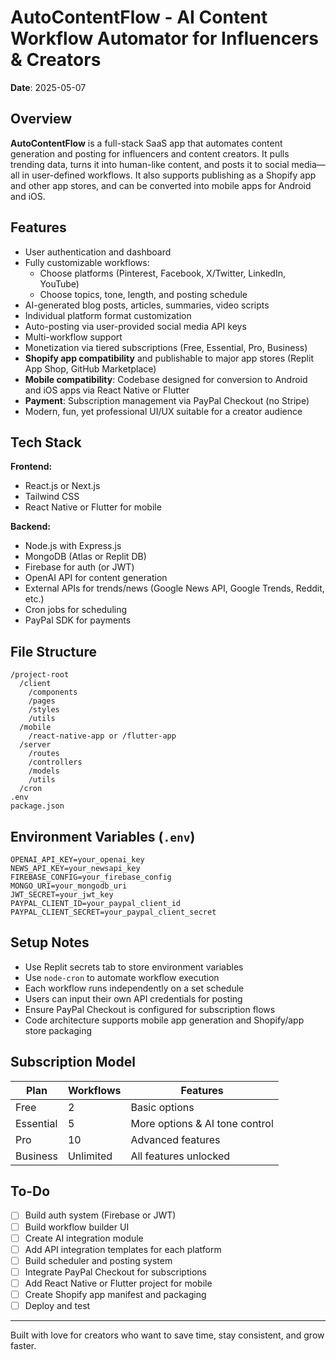 # AutoContentFlow - AI Content Workflow Automator for Influencers & Creators

**Date**: 2025-05-07

## Overview

**AutoContentFlow** is a full-stack SaaS app that automates content generation and posting for influencers and content creators. It pulls trending data, turns it into human-like content, and posts it to social media—all in user-defined workflows. It also supports publishing as a Shopify app and other app stores, and can be converted into mobile apps for Android and iOS.

## Features

- User authentication and dashboard
- Fully customizable workflows:
  - Choose platforms (Pinterest, Facebook, X/Twitter, LinkedIn, YouTube)
  - Choose topics, tone, length, and posting schedule
- AI-generated blog posts, articles, summaries, video scripts
- Individual platform format customization
- Auto-posting via user-provided social media API keys
- Multi-workflow support
- Monetization via tiered subscriptions (Free, Essential, Pro, Business)
- **Shopify app compatibility** and publishable to major app stores (Replit App Shop, GitHub Marketplace)
- **Mobile compatibility**: Codebase designed for conversion to Android and iOS apps via React Native or Flutter
- **Payment**: Subscription management via PayPal Checkout (no Stripe)
- Modern, fun, yet professional UI/UX suitable for a creator audience

## Tech Stack

**Frontend:**
- React.js or Next.js
- Tailwind CSS
- React Native or Flutter for mobile

**Backend:**
- Node.js with Express.js
- MongoDB (Atlas or Replit DB)
- Firebase for auth (or JWT)
- OpenAI API for content generation
- External APIs for trends/news (Google News API, Google Trends, Reddit, etc.)
- Cron jobs for scheduling
- PayPal SDK for payments

## File Structure

```
/project-root
  /client
    /components
    /pages
    /styles
    /utils
  /mobile
    /react-native-app or /flutter-app
  /server
    /routes
    /controllers
    /models
    /utils
  /cron
.env
package.json
```

## Environment Variables (`.env`)

```
OPENAI_API_KEY=your_openai_key
NEWS_API_KEY=your_newsapi_key
FIREBASE_CONFIG=your_firebase_config
MONGO_URI=your_mongodb_uri
JWT_SECRET=your_jwt_key
PAYPAL_CLIENT_ID=your_paypal_client_id
PAYPAL_CLIENT_SECRET=your_paypal_client_secret
```

## Setup Notes

- Use Replit secrets tab to store environment variables
- Use `node-cron` to automate workflow execution
- Each workflow runs independently on a set schedule
- Users can input their own API credentials for posting
- Ensure PayPal Checkout is configured for subscription flows
- Code architecture supports mobile app generation and Shopify/app store packaging

## Subscription Model

| Plan       | Workflows | Features              |
|------------|-----------|------------------------|
| Free       | 2         | Basic options         |
| Essential  | 5         | More options & AI tone control |
| Pro        | 10        | Advanced features     |
| Business   | Unlimited | All features unlocked |

## To-Do

- [ ] Build auth system (Firebase or JWT)
- [ ] Build workflow builder UI
- [ ] Create AI integration module
- [ ] Add API integration templates for each platform
- [ ] Build scheduler and posting system
- [ ] Integrate PayPal Checkout for subscriptions
- [ ] Add React Native or Flutter project for mobile
- [ ] Create Shopify app manifest and packaging
- [ ] Deploy and test

---

Built with love for creators who want to save time, stay consistent, and grow faster.
